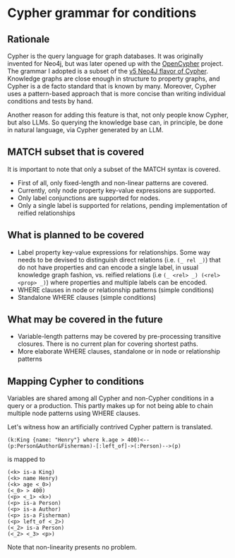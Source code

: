 # Cypher grammar for conditions
## Rationale
Cypher is the query language for graph databases. It was originally invented for Neo4j, but was later opened up with
the [OpenCypher](https://opencypher.org/) project. The grammar I adopted is a subset of the 
[v5 Neo4J flavor of Cypher](https://neo4j.com/docs/getting-started/cypher-intro/). Knowledge graphs are close enough
in structure to property graphs, and Cypher is a de facto standard that is known by many. Moreover, Cypher uses a
pattern-based approach that is more concise than writing individual conditions and tests by hand. 

Another reason for adding this feature is that, not only people know Cypher, but also LLMs. So querying the knowledge
base can, in principle, be done in natural language, via Cypher generated by an LLM.

## MATCH subset that is covered
It is important to note that only a subset of the MATCH syntax is covered. 

- First of all, only fixed-length and non-linear patterns are covered.
- Currently, only node property key-value expressions are supported.
- Only label conjunctions are supported for nodes.
- Only a single label is supported for relations, pending implementation of reified relationships 

## What is planned to be covered
- Label property key-value expressions for relationships. 
 Some way needs to be devised to distinguish direct relations (i.e. 
``(_ rel _)``) that do not have properties and can encode a single label, in usual knowledge graph fashion, vs. reified relations (i.e
``(_ <rel> _) (<rel> <prop> _)``) where properties and multiple labels can be encoded.
- WHERE clauses in node or relationship patterns (simple conditions)
- Standalone WHERE clauses (simple conditions)

## What may be covered in the future
- Variable-length patterns may be covered by pre-processing transitive closures. There is no current plan for covering 
shortest paths.
- More elaborate WHERE clauses, standalone or in node or relationship patterns

## Mapping Cypher to conditions
Variables are shared among all Cypher and non-Cypher conditions in a query or a production. This partly makes up for
not being able to chain multiple node patterns using WHERE clauses.

Let's witness how an artificially contrived Cypher pattern is translated.

```cypher
(k:King {name: "Henry"} where k.age > 400)<--(p:Person&Author&Fisherman)-[:left_of]->(:Person)-->(p)
```
is mapped to 
```
(<k> is-a King)
(<k> name Henry)
(<k> age <_0>)
(<_0> > 400)
(<p> <_1> <k>)
(<p> is-a Person)
(<p> is-a Author)
(<p> is-a Fisherman)
(<p> left_of <_2>)
(<_2> is-a Person)
(<_2> <_3> <p>)
```
Note that non-linearity presents no problem.
